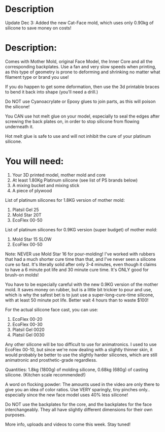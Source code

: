 # Description
Update Dec 3: Added the new Cat-Face mold, which uses only 0.90kg of silicone to save money on costs!

# Description:

Comes with Mother Mold, original Face Model, the Inner Core and all the corresponding backplates. Use a fan and very slow speeds when printing, as this type of geometry is prone to deforming and shrinking no matter what filament type or brand you use!

If you do happen to get some deformation, then use the 3d printable braces to bend it back into shape (you'll need a drill.)

Do NOT use Cyanoacrylate or Epoxy glues to join parts, as this will poison the silicone!

You CAN use hot melt glue on your model, especially to seal the edges after screwing the back plates on, in order to stop silicone from flowing underneath it.

Hot melt glue is safe to use and will not inhibit the cure of your platinum silicone.

# You will need:
1. Your 3D printed model, mother mold and core
2. At least 1.80Kg Platinum silicone (see list of PS brands below)
3. A mixing bucket and mixing stick
4. A piece of plywood

List of platinum silicones for 1.8KG version of mother mold:
1. Platsil Gel 25
2. Mold Star 20T
3. EcoFlex 00-50

List of platinum silicones for 0.9KG version (super budget) of mother mold:
1. Mold Star 15 SLOW
2. EcoFlex 00-50

Note: NEVER use Mold Star 16 for pour-molding! I've worked with rubbers that had a much shorter cure time than that, and I've never seen a silicone cure so fast. It's literally solid after only 3-4 minutes, even though it claims to have a 6 minute pot life and 30 minute cure time. It's ONLY good for brush-on molds!

You have to be especially careful with the new 0.9KG version of the mother mold. It saves money on rubber, but is a little bit trickier to pour and use, which is why the safest bet is to just use a super-long-cure-time silicone, with at least 50 minute pot life. Better wait 4 hours than to waste $100!

For the actual silicone face cast, you can use:
1. EcoFlex 00-20
2. EcoFlex 00-30
3. Platsil Gel 0020
4. Platsil Gel 0030

Any other silicone will be too difficult to use for animatronics. I used to use EcoFlex 00-10, but since we're now dealing with a slightly thinner skin, it would probably be better to use the slightly harder silicones, which are still animatronic and prosthetic-grade regardless.

Quantities: 1.8kg (1800g) of molding silicone, 0.68kg (680g) of casting silicone. (Kitchen scale recommended!)

A word on flocking powder: The amounts used in the video are only there to give you an idea of color ratios. Use VERY sparingly, tiny pinches only.. especially since the new face model uses 40% less silicone!

Do NOT use the backplates for the core, and the backplates for the face interchangeably. They all have slightly different dimensions for their own purposes.

More info, uploads and videos to come this week. Stay tuned!
